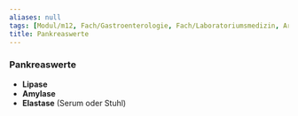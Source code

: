 ```yaml
---
aliases: null
tags: [Modul/m12, Fach/Gastroenterologie, Fach/Laboratoriumsmedizin, Art/Intervention]
title: Pankreaswerte
---
```

### Pankreaswerte
- **Lipase**
- **Amylase**
- **Elastase** (Serum oder Stuhl)